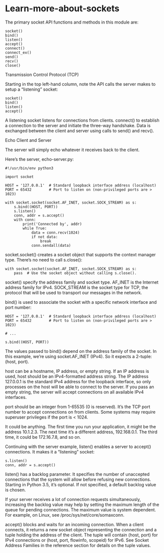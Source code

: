 # Learn-more-about-sockets
The primary socket API functions and methods in this module are:

    socket()
    bind()
    listen()
    accept()
    connect()
    connect_ex()
    send()
    recv()
    close()
    
 Transmission Control Protocol (TCP)
 
 Starting in the top left-hand column, note the API calls the server makes to setup a “listening” socket:

    socket()
    bind()
    listen()
    accept()
    
A listening socket listens for connections from clients. connect() to establish a connection to the server and initiate the three-way handshake. Data is exchanged between the client and server using calls to send() and recv(). 



Echo Client and Server

The server will simply echo whatever it receives back to the client.

Here’s the server, echo-server.py:

    #!/usr/bin/env python3

    import socket

    HOST = '127.0.0.1'  # Standard loopback interface address (localhost)
    PORT = 65432        # Port to listen on (non-privileged ports are > 1023)

    with socket.socket(socket.AF_INET, socket.SOCK_STREAM) as s:
        s.bind((HOST, PORT))
        s.listen()
        conn, addr = s.accept()
        with conn:
            print('Connected by', addr)
            while True:
                data = conn.recv(1024)
                if not data:
                    break
                conn.sendall(data)


socket.socket() creates a socket object that supports the context manager type. There’s no need to call s.close():

    with socket.socket(socket.AF_INET, socket.SOCK_STREAM) as s:
        pass  # Use the socket object without calling s.close().

socket() specify the address family and socket type. AF_INET is the Internet address family for IPv4. SOCK_STREAM is the socket type for TCP, the protocol that will be used to transport our messages in the network.

bind() is used to associate the socket with a specific network interface and port number:

    HOST = '127.0.0.1'  # Standard loopback interface address (localhost)
    PORT = 65432        # Port to listen on (non-privileged ports are > 1023)

    # ...

    s.bind((HOST, PORT))

The values passed to bind() depend on the address family of the socket. In this example, we’re using socket.AF_INET (IPv4). So it expects a 2-tuple: (host, port).

host can be a hostname, IP address, or empty string. If an IP address is used, host should be an IPv4-formatted address string. The IP address 127.0.0.1 is the standard IPv4 address for the loopback interface, so only processes on the host will be able to connect to the server. If you pass an empty string, the server will accept connections on all available IPv4 interfaces.

port should be an integer from 1-65535 (0 is reserved). It’s the TCP port number to accept connections on from clients. Some systems may require superuser privileges if the port is < 1024.

It could be anything. The first time you run your application, it might be the address 10.1.2.3. The next time it’s a different address, 192.168.0.1. The third time, it could be 172.16.7.8, and so on.

Continuing with the server example, listen() enables a server to accept() connections. It makes it a “listening” socket:

    s.listen()
    conn, addr = s.accept()

listen() has a backlog parameter. It specifies the number of unaccepted connections that the system will allow before refusing new connections. Starting in Python 3.5, it’s optional. If not specified, a default backlog value is chosen.

If your server receives a lot of connection requests simultaneously, increasing the backlog value may help by setting the maximum length of the queue for pending connections. The maximum value is system dependent. For example, on Linux, see /proc/sys/net/core/somaxconn.

accept() blocks and waits for an incoming connection. When a client connects, it returns a new socket object representing the connection and a tuple holding the address of the client. The tuple will contain (host, port) for IPv4 connections or (host, port, flowinfo, scopeid) for IPv6. See Socket Address Families in the reference section for details on the tuple values.
